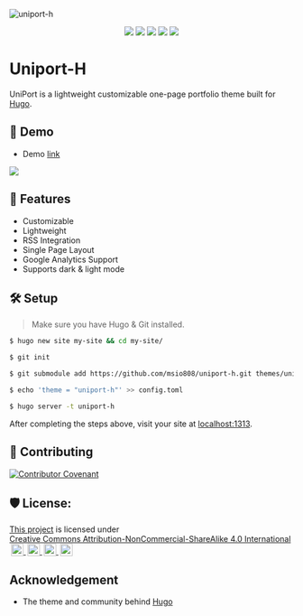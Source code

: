 ![uniport-h](https://socialify.git.ci/msio808/uniport-h/image?custom_description=&description=1&font=Rokkitt&forks=1&issues=1&language=1&name=1&owner=1&pattern=Floating+Cogs&pulls=1&stargazers=1&theme=Auto)



<span style="text-align:center;">

![](https://img.shields.io/badge/HUGO-white?logo=hugo)
![](https://img.shields.io/badge/HTML5-white?logo=html5)
![](https://img.shields.io/badge/CSS3-blue?logo=css3)
![](https://img.shields.io/badge/JS-black?logo=javascript)
![](https://img.shields.io/badge/MD-black?logo=markdown)

</span>

# Uniport-H
UniPort is a lightweight customizable one-page portfolio theme built for [Hugo](https://gohugo.io/).

## 🚀 Demo
- Demo [link](#)

![](screenshot.png)

## 🧐 Features
- Customizable
- Lightweight
- RSS Integration
- Single Page Layout
- Google Analytics Support
- Supports dark & light mode

## 🛠️ Setup

> Make sure you have Hugo & Git installed.

```sh
$ hugo new site my-site && cd my-site/
```

```sh
$ git init
```
```sh
$ git submodule add https://github.com/msio808/uniport-h.git themes/uniport-h
```
```sh
$ echo 'theme = "uniport-h"' >> config.toml
```
```sh
$ hugo server -t uniport-h
```

After completing the steps above, visit your site at [localhost:1313](http://localhost:1313).

## 🍰 Contributing
[![Contributor Covenant](https://img.shields.io/badge/Contributor%20Covenant-2.1-4baaaa.svg)](code_of_conduct.md) 

## 🛡️ License:
<p xmlns:cc="http://creativecommons.org/ns#" xmlns:dct="http://purl.org/dc/terms/">
    <a property="dct:title" rel="cc:attributionURL" href="https://github.com/msio808/uniport-h.git">This project</a>
    <a rel="cc:attributionURL dct:creator" property="cc:attributionName" href="https://msio.me" ></a>
    is licensed under
    <a href="https://creativecommons.org/licenses/by-nc-sa/4.0/?ref=chooser-v1"
    target="_blank" rel="license noopener noreferrer" style="display: inline-block">Creative Commons Attribution-NonCommercial-ShareAlike 4.0 International
    <img style="height: 22px !important; margin-left: 3px; vertical-align: text-bottom;"
        src="https://mirrors.creativecommons.org/presskit/icons/cc.svg?ref=chooser-v1" alt="" />
    <img style="height: 22px !important; margin-left: 3px; vertical-align: text-bottom;"
        src="https://mirrors.creativecommons.org/presskit/icons/by.svg?ref=chooser-v1" alt="" />
    <img style="height: 22px !important; margin-left: 3px; vertical-align: text-bottom;"
        src="https://mirrors.creativecommons.org/presskit/icons/nc.svg?ref=chooser-v1" alt="" />
    <img style=" height: 22px !important; margin-left: 3px; vertical-align: text-bottom;"
      src="https://mirrors.creativecommons.org/presskit/icons/sa.svg?ref=chooser-v1" alt=""/>
    </a>
</p>

## Acknowledgement
- The theme and community behind [Hugo](https://gohugo.io)